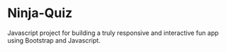 # Ninja-Quiz
Javascript project for building a truly responsive and interactive fun app using Bootstrap and Javascript.
